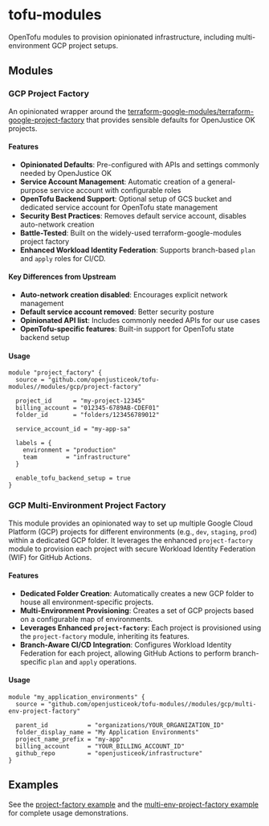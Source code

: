 # tofu-modules

OpenTofu modules to provision opinionated infrastructure, including multi-environment GCP project setups.

## Modules

### GCP Project Factory

An opinionated wrapper around the [terraform-google-modules/terraform-google-project-factory](https://github.com/terraform-google-modules/terraform-google-project-factory) that provides sensible defaults for OpenJustice OK projects.

#### Features

- **Opinionated Defaults**: Pre-configured with APIs and settings commonly needed by OpenJustice OK
- **Service Account Management**: Automatic creation of a general-purpose service account with configurable roles
- **OpenTofu Backend Support**: Optional setup of GCS bucket and dedicated service account for OpenTofu state management
- **Security Best Practices**: Removes default service account, disables auto-network creation
- **Battle-Tested**: Built on the widely-used terraform-google-modules project factory
- **Enhanced Workload Identity Federation**: Supports branch-based `plan` and `apply` roles for CI/CD.

#### Key Differences from Upstream

- **Auto-network creation disabled**: Encourages explicit network management
- **Default service account removed**: Better security posture
- **Opinionated API list**: Includes commonly needed APIs for our use cases
- **OpenTofu-specific features**: Built-in support for OpenTofu state backend setup

#### Usage

```hcl
module "project_factory" {
  source = "github.com/openjusticeok/tofu-modules//modules/gcp/project-factory"

  project_id      = "my-project-12345"
  billing_account = "012345-6789AB-CDEF01"
  folder_id       = "folders/123456789012"

  service_account_id = "my-app-sa"
  
  labels = {
    environment = "production"
    team        = "infrastructure"
  }

  enable_tofu_backend_setup = true
}
```

### GCP Multi-Environment Project Factory

This module provides an opinionated way to set up multiple Google Cloud Platform (GCP) projects for different environments (e.g., `dev`, `staging`, `prod`) within a dedicated GCP folder. It leverages the enhanced `project-factory` module to provision each project with secure Workload Identity Federation (WIF) for GitHub Actions.

#### Features

- **Dedicated Folder Creation**: Automatically creates a new GCP folder to house all environment-specific projects.
- **Multi-Environment Provisioning**: Creates a set of GCP projects based on a configurable map of environments.
- **Leverages Enhanced `project-factory`**: Each project is provisioned using the `project-factory` module, inheriting its features.
- **Branch-Aware CI/CD Integration**: Configures Workload Identity Federation for each project, allowing GitHub Actions to perform branch-specific `plan` and `apply` operations.

#### Usage

```hcl
module "my_application_environments" {
  source = "github.com/openjusticeok/tofu-modules//modules/gcp/multi-env-project-factory"

  parent_id           = "organizations/YOUR_ORGANIZATION_ID"
  folder_display_name = "My Application Environments"
  project_name_prefix = "my-app"
  billing_account     = "YOUR_BILLING_ACCOUNT_ID"
  github_repo         = "openjusticeok/infrastructure"
}
```

## Examples

See the [project-factory example](examples/gcp/project-factory-example/main.tf) and the [multi-env-project-factory example](examples/gcp/multi-env-project-factory-example/main.tf) for complete usage demonstrations.